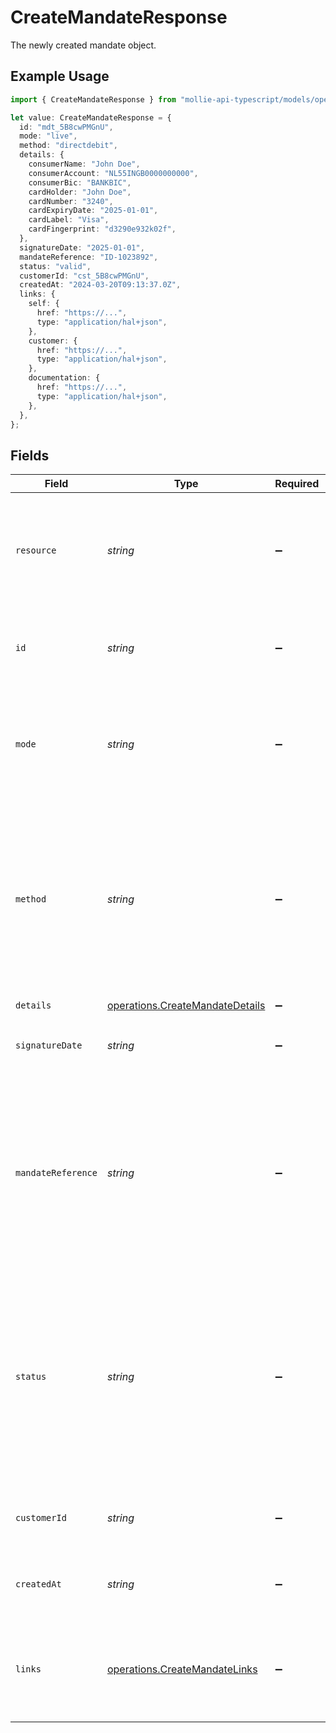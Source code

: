 # CreateMandateResponse

The newly created mandate object.

## Example Usage

```typescript
import { CreateMandateResponse } from "mollie-api-typescript/models/operations";

let value: CreateMandateResponse = {
  id: "mdt_5B8cwPMGnU",
  mode: "live",
  method: "directdebit",
  details: {
    consumerName: "John Doe",
    consumerAccount: "NL55INGB0000000000",
    consumerBic: "BANKBIC",
    cardHolder: "John Doe",
    cardNumber: "3240",
    cardExpiryDate: "2025-01-01",
    cardLabel: "Visa",
    cardFingerprint: "d3290e932k02f",
  },
  signatureDate: "2025-01-01",
  mandateReference: "ID-1023892",
  status: "valid",
  customerId: "cst_5B8cwPMGnU",
  createdAt: "2024-03-20T09:13:37.0Z",
  links: {
    self: {
      href: "https://...",
      type: "application/hal+json",
    },
    customer: {
      href: "https://...",
      type: "application/hal+json",
    },
    documentation: {
      href: "https://...",
      type: "application/hal+json",
    },
  },
};
```

## Fields

| Field                                                                                                                                                                                                                         | Type                                                                                                                                                                                                                          | Required                                                                                                                                                                                                                      | Description                                                                                                                                                                                                                   | Example                                                                                                                                                                                                                       |
| ----------------------------------------------------------------------------------------------------------------------------------------------------------------------------------------------------------------------------- | ----------------------------------------------------------------------------------------------------------------------------------------------------------------------------------------------------------------------------- | ----------------------------------------------------------------------------------------------------------------------------------------------------------------------------------------------------------------------------- | ----------------------------------------------------------------------------------------------------------------------------------------------------------------------------------------------------------------------------- | ----------------------------------------------------------------------------------------------------------------------------------------------------------------------------------------------------------------------------- |
| `resource`                                                                                                                                                                                                                    | *string*                                                                                                                                                                                                                      | :heavy_minus_sign:                                                                                                                                                                                                            | Indicates the response contains a mandate object. Will always contain the string `mandate` for this endpoint.                                                                                                                 |                                                                                                                                                                                                                               |
| `id`                                                                                                                                                                                                                          | *string*                                                                                                                                                                                                                      | :heavy_minus_sign:                                                                                                                                                                                                            | The identifier uniquely referring to this mandate. Example: `mdt_pWUnw6pkBN`.                                                                                                                                                 | mdt_5B8cwPMGnU                                                                                                                                                                                                                |
| `mode`                                                                                                                                                                                                                        | *string*                                                                                                                                                                                                                      | :heavy_minus_sign:                                                                                                                                                                                                            | Whether this entity was created in live mode or in test mode.<br/><br/>Possible values: `live` `test`                                                                                                                         | live                                                                                                                                                                                                                          |
| `method`                                                                                                                                                                                                                      | *string*                                                                                                                                                                                                                      | :heavy_minus_sign:                                                                                                                                                                                                            | Payment method of the mandate.<br/><br/>SEPA Direct Debit and PayPal mandates can be created directly.<br/><br/>Possible values: `creditcard` `directdebit` `paypal`                                                          | directdebit                                                                                                                                                                                                                   |
| `details`                                                                                                                                                                                                                     | [operations.CreateMandateDetails](../../models/operations/createmandatedetails.md)                                                                                                                                            | :heavy_minus_sign:                                                                                                                                                                                                            | N/A                                                                                                                                                                                                                           |                                                                                                                                                                                                                               |
| `signatureDate`                                                                                                                                                                                                               | *string*                                                                                                                                                                                                                      | :heavy_minus_sign:                                                                                                                                                                                                            | The date when the mandate was signed in `YYYY-MM-DD` format.                                                                                                                                                                  | 2025-01-01                                                                                                                                                                                                                    |
| `mandateReference`                                                                                                                                                                                                            | *string*                                                                                                                                                                                                                      | :heavy_minus_sign:                                                                                                                                                                                                            | A custom mandate reference. For SEPA Direct Debit, it is vital to provide a unique reference. Some banks will decline Direct Debit payments if the mandate reference is not unique.                                           | ID-1023892                                                                                                                                                                                                                    |
| `status`                                                                                                                                                                                                                      | *string*                                                                                                                                                                                                                      | :heavy_minus_sign:                                                                                                                                                                                                            | The status of the mandate. A status can be `pending` for mandates when the first payment is not yet finalized, or when we did not received the IBAN yet from the first payment.<br/><br/>Possible values: `valid` `pending` `invalid` | valid                                                                                                                                                                                                                         |
| `customerId`                                                                                                                                                                                                                  | *string*                                                                                                                                                                                                                      | :heavy_minus_sign:                                                                                                                                                                                                            | The identifier referring to the [customer](get-customer) this mandate was linked to.                                                                                                                                          | cst_5B8cwPMGnU                                                                                                                                                                                                                |
| `createdAt`                                                                                                                                                                                                                   | *string*                                                                                                                                                                                                                      | :heavy_minus_sign:                                                                                                                                                                                                            | The entity's date and time of creation, in [ISO 8601](https://en.wikipedia.org/wiki/ISO_8601) format.                                                                                                                         | 2024-03-20T09:13:37.0Z                                                                                                                                                                                                        |
| `links`                                                                                                                                                                                                                       | [operations.CreateMandateLinks](../../models/operations/createmandatelinks.md)                                                                                                                                                | :heavy_minus_sign:                                                                                                                                                                                                            | An object with several relevant URLs. Every URL object will contain an `href` and a `type` field.                                                                                                                             |                                                                                                                                                                                                                               |